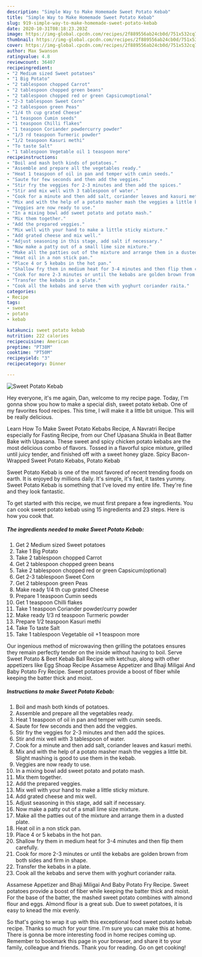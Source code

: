 ```yaml
---
description: "Simple Way to Make Homemade Sweet Potato Kebab"
title: "Simple Way to Make Homemade Sweet Potato Kebab"
slug: 919-simple-way-to-make-homemade-sweet-potato-kebab
date: 2020-10-31T08:18:23.203Z
image: https://img-global.cpcdn.com/recipes/2f889556ab24cb0d/751x532cq70/sweet-potato-kebab-recipe-main-photo.jpg
thumbnail: https://img-global.cpcdn.com/recipes/2f889556ab24cb0d/751x532cq70/sweet-potato-kebab-recipe-main-photo.jpg
cover: https://img-global.cpcdn.com/recipes/2f889556ab24cb0d/751x532cq70/sweet-potato-kebab-recipe-main-photo.jpg
author: Max Swanson
ratingvalue: 4.8
reviewcount: 36407
recipeingredient:
- "2 Medium sized Sweet potatoes"
- "1 Big Potato"
- "2 tablespoon chopped Carrot"
- "2 tablespoon chopped green beans"
- "2 tablespoon chopped red or green Capsicumoptional"
- "2-3 tablespoon Sweet Corn"
- "2 tablespoon green Peas"
- "1/4 th cup grated Cheese"
- "1 teaspoon Cumin seeds"
- "1 teaspoon Chilli flakes"
- "1 teaspoon Coriander powdercurry powder"
- "1/3 rd teaspoon Turmeric powder"
- "1/2 teaspoon Kasuri methi"
- "To taste Salt"
- "1 tablespoon Vegetable oil 1 teaspoon more"
recipeinstructions:
- "Boil and mash both kinds of potatoes."
- "Assemble and prepare all the vegetables ready."
- "Heat 1 teaspoon of oil in pan and temper with cumin seeds."
- "Saute for few seconds and then add the veggies."
- "Stir fry the veggies for 2-3 minutes and then add the spices."
- "Stir and mix well with 3 tablespoon of water."
- "Cook for a minute and then add salt, coriander leaves and kasuri methi."
- "Mix and with the help of a potato masher mash the veggies a little bit. Slight mashing is good to use them in the kebab."
- "Veggies are now ready to use."
- "In a mixing bowl add sweet potato and potato mash."
- "Mix them together."
- "Add the prepared veggies."
- "Mix well with your hand to make a little sticky mixture."
- "Add grated cheese and mix well."
- "Adjust seasoning in this stage, add salt if necessary."
- "Now make a patty out of a small lime size mixture."
- "Make all the patties out of the mixture and arrange them in a dusted plate."
- "Heat oil in a non stick pan."
- "Place 4 or 5 kebabs in the hot pan."
- "Shallow fry them in medium heat for 3-4 minutes and then flip them carefully."
- "Cook for more 2-3 minutes or until the kebabs are golden brown from both sides and firm in shape."
- "Transfer the kebabs in a plate."
- "Cook all the kebabs and serve them with yoghurt coriander raita."
categories:
- Recipe
tags:
- sweet
- potato
- kebab

katakunci: sweet potato kebab 
nutrition: 222 calories
recipecuisine: American
preptime: "PT38M"
cooktime: "PT50M"
recipeyield: "3"
recipecategory: Dinner

---
```



![Sweet Potato Kebab](https://img-global.cpcdn.com/recipes/2f889556ab24cb0d/751x532cq70/sweet-potato-kebab-recipe-main-photo.jpg)

Hey everyone, it's me again, Dan, welcome to my recipe page. Today, I'm gonna show you how to make a special dish, sweet potato kebab. One of my favorites food recipes. This time, I will make it a little bit unique. This will be really delicious.

Learn How To Make Sweet Potato Kebabs Recipe, A Navratri Recipe especially for Fasting Recipe, from our Chef Upasana Shukla in Beat Batter Bake with Upasana. These sweet and spicy chicken potato kebabs are the most delicious combo of flavors. Tossed in a flavorful spice mixture, grilled until juicy tender, and finished off with a sweet honey glaze. Spicy Bacon-Wrapped Sweet Potato Kebabs, Potato Kebab

Sweet Potato Kebab is one of the most favored of recent trending foods on earth. It is enjoyed by millions daily. It's simple, it's fast, it tastes yummy. Sweet Potato Kebab is something that I've loved my entire life. They're fine and they look fantastic.


To get started with this recipe, we must first prepare a few ingredients. You can cook sweet potato kebab using 15 ingredients and 23 steps. Here is how you cook that.

<!--inarticleads1-->

##### The ingredients needed to make Sweet Potato Kebab:

1. Get 2 Medium sized Sweet potatoes
1. Take 1 Big Potato
1. Take 2 tablespoon chopped Carrot
1. Get 2 tablespoon chopped green beans
1. Take 2 tablespoon chopped red or green Capsicum(optional)
1. Get 2-3 tablespoon Sweet Corn
1. Get 2 tablespoon green Peas
1. Make ready 1/4 th cup grated Cheese
1. Prepare 1 teaspoon Cumin seeds
1. Get 1 teaspoon Chilli flakes
1. Take 1 teaspoon Coriander powder/curry powder
1. Make ready 1/3 rd teaspoon Turmeric powder
1. Prepare 1/2 teaspoon Kasuri methi
1. Take To taste Salt
1. Take 1 tablespoon Vegetable oil +1 teaspoon more


Our ingenious method of microwaving then grilling the potatoes ensures they remain perfectly tender on the inside without having to boil. Serve Sweet Potato &amp; Beet Kebab Ball Recipe with ketchup, along with other appetizers like Egg Shoap Recipe Assamese Appetizer and Bhaji Miligai And Baby Potato Fry Recipe. Sweet potatoes provide a boost of fiber while keeping the batter thick and moist. 

<!--inarticleads2-->

##### Instructions to make Sweet Potato Kebab:

1. Boil and mash both kinds of potatoes.
1. Assemble and prepare all the vegetables ready.
1. Heat 1 teaspoon of oil in pan and temper with cumin seeds.
1. Saute for few seconds and then add the veggies.
1. Stir fry the veggies for 2-3 minutes and then add the spices.
1. Stir and mix well with 3 tablespoon of water.
1. Cook for a minute and then add salt, coriander leaves and kasuri methi.
1. Mix and with the help of a potato masher mash the veggies a little bit. Slight mashing is good to use them in the kebab.
1. Veggies are now ready to use.
1. In a mixing bowl add sweet potato and potato mash.
1. Mix them together.
1. Add the prepared veggies.
1. Mix well with your hand to make a little sticky mixture.
1. Add grated cheese and mix well.
1. Adjust seasoning in this stage, add salt if necessary.
1. Now make a patty out of a small lime size mixture.
1. Make all the patties out of the mixture and arrange them in a dusted plate.
1. Heat oil in a non stick pan.
1. Place 4 or 5 kebabs in the hot pan.
1. Shallow fry them in medium heat for 3-4 minutes and then flip them carefully.
1. Cook for more 2-3 minutes or until the kebabs are golden brown from both sides and firm in shape.
1. Transfer the kebabs in a plate.
1. Cook all the kebabs and serve them with yoghurt coriander raita.


Assamese Appetizer and Bhaji Miligai And Baby Potato Fry Recipe. Sweet potatoes provide a boost of fiber while keeping the batter thick and moist. For the base of the batter, the mashed sweet potato combines with almond flour and eggs. Almond flour is a great sub. Due to sweet potatoes, it is easy to knead the mix evenly. 

So that's going to wrap it up with this exceptional food sweet potato kebab recipe. Thanks so much for your time. I'm sure you can make this at home. There is gonna be more interesting food in home recipes coming up. Remember to bookmark this page in your browser, and share it to your family, colleague and friends. Thank you for reading. Go on get cooking!
